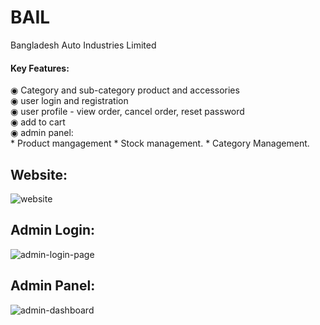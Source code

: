 # BAIL
Bangladesh Auto Industries Limited

<h4> Key Features: </h4>
◉ Category and sub-category product and accessories <br/>
◉ user login and registration <br/>
◉ user profile - view order, cancel order, reset password <br/>
◉ add to cart <br/>
◉ admin panel: <br/>
  * Product mangagement
  * Stock management.
  * Category Management.

## Website:

![website](https://github.com/Selim1710/BAIL/assets/93088169/4c4065ae-8149-4bc6-b146-ce113dcbdf00)


## Admin Login:

![admin-login-page](https://github.com/Selim1710/BAIL/assets/93088169/032be05e-8c26-45ad-95c3-cb6686fbf066)


## Admin Panel:

![admin-dashboard](https://github.com/Selim1710/BAIL/assets/93088169/6d9e3439-08d7-424a-a714-bc2b8076c7b2)




